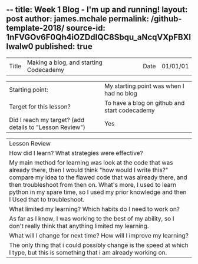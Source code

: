 --
title: Week 1 Blog - I'm up and running!
layout: post
author: james.mchale
permalink: /github-template-2018/
source-id: 1nFVGOv6F0Qh4iOZDdIQC8Sbqu_aNcqVXpFBXlIwalw0
published: true
---
<table>
  <tr>
    <td>Title</td>
    <td>Making a blog, and starting Codecademy</td>
    <td>Date</td>
    <td>01/01/01</td>
  </tr>
</table>


<table>
  <tr>
    <td>Starting point:</td>
    <td>My starting point was when I had no blog</td>
  </tr>
  <tr>
    <td>Target for this lesson?</td>
    <td>To have a blog on github and start codecademy</td>
  </tr>
  <tr>
    <td>Did I reach my target? (add details to "Lesson Review")</td>
    <td> Yes </td>
  </tr>
</table>


<table>
  <tr>
    <td>Lesson Review</td>
  </tr>
  <tr>
    <td>How did I learn? What strategies were effective? </td>
  </tr>
  <tr>
    <td>My main method for learning was look at the code that was already there, then I would think "how would I write this?" compare my idea to the flawed code that was already there, and then troubleshoot from then on. What's more, I used to learn python in my spare time, so I used my prior knowledge and then I Used that to troubleshoot.
    </td>
  </tr>
  <tr>
    <td>What limited my learning? Which habits do I need to work on? </td>
  </tr>
  <tr>
    <td>As far as I know, I was working to the best of my ability, so I don't really think that anything limited my learning.
    </td>
  </tr>
  <tr>
    <td>What will I change for next time? How will I improve my learning?</td>
  </tr>
  <tr>
    <td>The only thing that i could possibly change is the speed at which I type, but this is something that i am already working on.</td>
  </tr>
</table>


